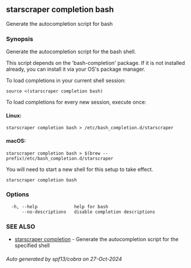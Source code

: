 ## starscraper completion bash

Generate the autocompletion script for bash

### Synopsis

Generate the autocompletion script for the bash shell.

This script depends on the 'bash-completion' package.
If it is not installed already, you can install it via your OS's package manager.

To load completions in your current shell session:

	source <(starscraper completion bash)

To load completions for every new session, execute once:

#### Linux:

	starscraper completion bash > /etc/bash_completion.d/starscraper

#### macOS:

	starscraper completion bash > $(brew --prefix)/etc/bash_completion.d/starscraper

You will need to start a new shell for this setup to take effect.


```
starscraper completion bash
```

### Options

```
  -h, --help              help for bash
      --no-descriptions   disable completion descriptions
```

### SEE ALSO

* [starscraper completion](starscraper_completion.md)	 - Generate the autocompletion script for the specified shell

###### Auto generated by spf13/cobra on 27-Oct-2024
